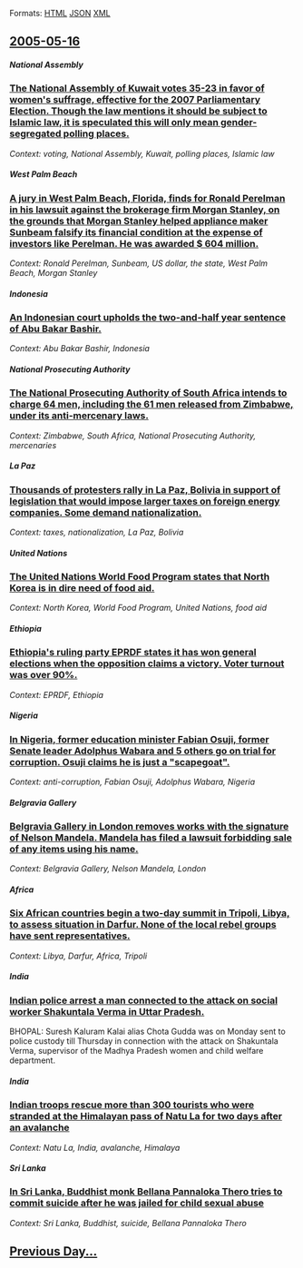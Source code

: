 
Formats: [HTML](2005/05/16/index.html)  [JSON](2005/05/16/index.json)  [XML](2005/05/16/index.xml)  

## [2005-05-16](/news/2005/05/16/index.md)

##### National Assembly
### [ The National Assembly of Kuwait votes 35-23 in favor of women's suffrage, effective for the 2007 Parliamentary Election. Though the law mentions it should be subject to Islamic law, it is speculated this will only mean gender-segregated polling places. ](/news/2005/05/16/the-national-assembly-of-kuwait-votes-35-23-in-favor-of-women-s-suffrage-effective-for-the-2007-parliamentary-election-though-the-law-men.md)
_Context: voting, National Assembly, Kuwait, polling places, Islamic law_

##### West Palm Beach
### [ A jury in West Palm Beach, Florida, finds for Ronald Perelman in his lawsuit against the brokerage firm Morgan Stanley, on the grounds that Morgan Stanley helped appliance maker Sunbeam falsify its financial condition at the expense of investors like Perelman. He was awarded $ 604 million. ](/news/2005/05/16/a-jury-in-west-palm-beach-florida-finds-for-ronald-perelman-in-his-lawsuit-against-the-brokerage-firm-morgan-stanley-on-the-grounds-that.md)
_Context: Ronald Perelman, Sunbeam, US dollar, the state, West Palm Beach, Morgan Stanley_

##### Indonesia
### [ An Indonesian court upholds the two-and-half year sentence of Abu Bakar Bashir. ](/news/2005/05/16/an-indonesian-court-upholds-the-two-and-half-year-sentence-of-abu-bakar-bashir.md)
_Context: Abu Bakar Bashir, Indonesia_

##### National Prosecuting Authority
### [ The National Prosecuting Authority of South Africa intends to charge 64 men, including the 61 men released from Zimbabwe, under its anti-mercenary laws. ](/news/2005/05/16/the-national-prosecuting-authority-of-south-africa-intends-to-charge-64-men-including-the-61-men-released-from-zimbabwe-under-its-anti-me.md)
_Context: Zimbabwe, South Africa, National Prosecuting Authority, mercenaries_

##### La Paz
### [ Thousands of protesters rally in La Paz, Bolivia in support of legislation that would impose larger taxes on foreign energy companies. Some demand nationalization. ](/news/2005/05/16/thousands-of-protesters-rally-in-la-paz-bolivia-in-support-of-legislation-that-would-impose-larger-taxes-on-foreign-energy-companies-some.md)
_Context: taxes, nationalization, La Paz, Bolivia_

##### United Nations
### [ The United Nations World Food Program states that North Korea is in dire need of food aid. ](/news/2005/05/16/the-united-nations-world-food-program-states-that-north-korea-is-in-dire-need-of-food-aid.md)
_Context: North Korea, World Food Program, United Nations, food aid_

##### Ethiopia
### [ Ethiopia's ruling party EPRDF states it has won general elections when the opposition claims a victory. Voter turnout was over 90%. ](/news/2005/05/16/ethiopia-s-ruling-party-eprdf-states-it-has-won-general-elections-when-the-opposition-claims-a-victory-voter-turnout-was-over-90.md)
_Context: EPRDF, Ethiopia_

##### Nigeria
### [ In Nigeria, former education minister Fabian Osuji, former Senate leader Adolphus Wabara and 5 others go on trial for corruption. Osuji claims he is just a "scapegoat". ](/news/2005/05/16/in-nigeria-former-education-minister-fabian-osuji-former-senate-leader-adolphus-wabara-and-5-others-go-on-trial-for-corruption-osuji-cla.md)
_Context: anti-corruption, Fabian Osuji, Adolphus Wabara, Nigeria_

##### Belgravia Gallery
### [ Belgravia Gallery in London removes works with the signature of Nelson Mandela. Mandela has filed a lawsuit forbidding sale of any items using his name. ](/news/2005/05/16/belgravia-gallery-in-london-removes-works-with-the-signature-of-nelson-mandela-mandela-has-filed-a-lawsuit-forbidding-sale-of-any-items-us.md)
_Context: Belgravia Gallery, Nelson Mandela, London_

##### Africa
### [ Six African countries begin a two-day summit in Tripoli, Libya, to assess situation in Darfur. None of the local rebel groups have sent representatives. ](/news/2005/05/16/six-african-countries-begin-a-two-day-summit-in-tripoli-libya-to-assess-situation-in-darfur-none-of-the-local-rebel-groups-have-sent-rep.md)
_Context: Libya, Darfur, Africa, Tripoli_

##### India
### [ Indian police arrest a man connected to the attack on social worker Shakuntala Verma in Uttar Pradesh. ](/news/2005/05/16/indian-police-arrest-a-man-connected-to-the-attack-on-social-worker-shakuntala-verma-in-uttar-pradesh.md)
BHOPAL: Suresh Kaluram Kalai alias Chota Gudda was on Monday sent to police custody till Thursday in connection with the attack on Shakuntala Verma, supervisor of the Madhya Pradesh women and child welfare department.

##### India
### [ Indian troops rescue more than 300 tourists who were stranded at the Himalayan pass of Natu La for two days after an avalanche ](/news/2005/05/16/indian-troops-rescue-more-than-300-tourists-who-were-stranded-at-the-himalayan-pass-of-natu-la-for-two-days-after-an-avalanche.md)
_Context: Natu La, India, avalanche, Himalaya_

##### Sri Lanka
### [ In Sri Lanka, Buddhist monk Bellana Pannaloka Thero tries to commit suicide after he was jailed for child sexual abuse ](/news/2005/05/16/in-sri-lanka-buddhist-monk-bellana-pannaloka-thero-tries-to-commit-suicide-after-he-was-jailed-for-child-sexual-abuse.md)
_Context: Sri Lanka, Buddhist, suicide, Bellana Pannaloka Thero_

## [Previous Day...](/news/2005/05/15/index.md)

